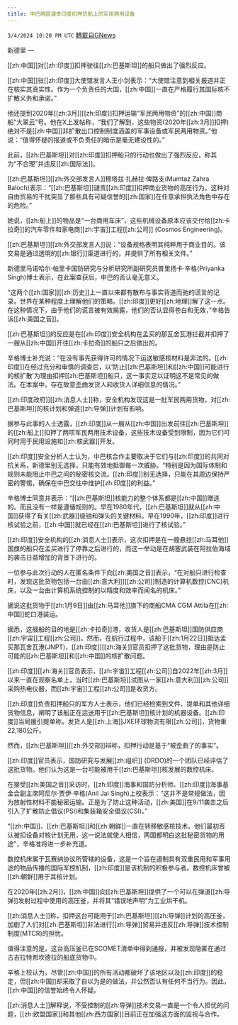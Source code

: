 ```yaml
---
title: 中巴两国谴责印度扣押货船上的军民两用设备
---
```

`3/4/2024 10:20 PM UTC` [轉載自GNews](https://gnews.org/articles/2364867)

新德里 — 

[[zh:中国]]对[[zh:印度]]扣押驶往[[zh:巴基斯坦]]的船只做出了强烈反应。

[[zh:中国]]驻[[zh:印度]]大使馆发言人王小剑表示：“大使馆注意到相关报道并正在核实其真实性。作为一个负责任的大国，[[zh:中国]]一直在严格履行其国际核不扩散义务和承诺。”

他还提到2020年[[zh:3月]][[zh:印度]]扣押运输“军民两用物资”的[[zh:中国]]商船“大翠云”号。他在X上发帖称，“我们了解到，这些物资(2020年[[zh:3月]]扣押)绝对不是[[zh:中国]]非扩散出口控制制度涵盖的军事设备或军民两用物资。”他说：“值得怀疑的报道或不负责任的暗示是毫无建设性的。”

此前，[[zh:巴基斯坦]]对[[zh:印度]]扣押船只的行动也做出了强烈反应，称其为“不合理”并违反[[zh:国际法]]。

[[zh:巴基斯坦]][[zh:外交部发言人]]穆塔兹·扎赫拉·俾路支(Mumtaz Zahra Baloch)表示：“[[zh:巴基斯坦]]谴责[[zh:印度]]扣押商业货物的高压行为。这种对自由贸易的干扰突显了那些具有可疑信誉的[[zh:国家]]在任意承担执法角色中存在的危险。”

她说，[[zh:船上]]的物品是“一台商用车床”，这些机械设备原本应该交付给[[zh:卡拉奇]]的汽车零件和家电商[[zh:宇宙]]工程[[zh:公司]] (Cosmos Engineering)。

[[zh:巴基斯坦]][[zh:外交部发言人]]说：“设备规格表明其纯粹用于商业目的。该交易是通过透明的[[zh:银行]]渠道进行的，并提供了所有相关文件。”

新德里马诺哈尔·帕里卡国防研究与分析研究所副研究员普里扬卡·辛格(Priyanka Singh)博士表示，在此案查获后，中巴的否认毫无意义。

“这两个[[zh:国家]][[zh:历史]]上一直以来都有散布与事实背道而驰的谎言的记录。世界在某种程度上理解他们的策略。[[zh:印度]]更好[[zh:地理]]解了这一点。在这种情况下，由于他们的谎言被有效揭露，他们的否认显得苍白和无效，”辛格告诉[[zh:美国之音]]。

[[zh:巴基斯坦]]的反应是在[[zh:印度]]安全机构在孟买的那瓦舍瓦港拦截并扣押了一艘从[[zh:中国]]开往[[zh:卡拉奇]]的船只之后做出的。

辛格博士补充说：“在没有事先获得许可的情况下运送敏感核材料是非法的。[[zh:印度]]在经过充分和审慎的调查后，以‘防止[[zh:巴基斯坦]]和[[zh:中国]]可能进行的核扩散’为理由扣押[[zh:巴基斯坦]]船只，这一事实足以证明这不是常见的做法。在本案中，存在故意歪曲发货人和收货人详细信息的情况。”

[[zh:印度政府]][[zh:消息人士]]称，安全机构发现这是一批军民两用货物，对[[zh:巴基斯坦]]的核计划和弹道[[zh:导弹]]计划有影响。

据参与此事的人士透露，[[zh:印度]]从一艘从[[zh:中国]]出发前往[[zh:巴基斯坦]]的[[zh:船上]]扣押了两项军民两用技术设备，这些技术设备受到限制，因为它们可同时用于民用设施和[[zh:核武器]]开发。

[[zh:印度]]安全分析人士认为，中巴核合作主要取决于它们与[[zh:印度]]的共同对抗关系，新德里别无选择，只能有效地抵御每一次威胁。“特别是因为国际体制和规则未能阻止中巴之间的秘密核交流。[[zh:印度]]别无选择，只能在其周边保持严密的警惕，确保在中巴交往中维护[[zh:印度]]的利益。”

辛格博士同意并表示：“[[zh:巴基斯坦]]核能力的整个体系都是[[zh:中国]]赠送的。而且没有一样是遵循规则的。早在1980年代，[[zh:巴基斯坦]]就从[[zh:中国]]获得了有关[[zh:武器]]级铀和弹头的关键材料。早在1990年，[[zh:印度]]进行核试验之前，[[zh:中国]]就已经在[[zh:巴基斯坦]]进行了核试验。”

[[zh:印度]]安全机构的[[zh:消息人士]]表示，这次扣押是在一艘悬挂[[zh:马耳他]]国旗的船只在孟买进行了停靠之后进行的，而这一举动是在胡塞武装在阿拉伯海域的袭击日益增加的背景下进行的。

一位参与此次行动的人在匿名条件下向[[zh:美国之音]]表示，“在对船只进行检查时，发现这批货物包括一台由[[zh:意大利]][[zh:公司]]制造的计算机数控(CNC)机床，以及一台由计算机系统控制的以精度和效率而闻名的机床。”

据说这批货物于[[zh:1月9日]]由[[zh:马耳他]]旗下的商船CMA CGM Attila在[[zh:中国]]蛇口港装运。

据悉，这艘船的目的地是[[zh:卡拉奇]]港，收货人是[[zh:巴基斯坦]]国防供应商[[zh:宇宙]]工程[[zh:公司]]。然而，在航行过程中，该船于[[zh:1月22日]]抵达孟买那瓦舍瓦港(JNPT)，[[zh:印度]][[zh:海关]]官员扣押了这批货物，理由是防止可能的[[zh:巴基斯坦]]和[[zh:中国]]的核扩散问题。

[[zh:印度]][[zh:海关]]官员表示，[[zh:宇宙]]工程[[zh:公司]]自2022年[[zh:3月]]以来一直在观察名单上，当时[[zh:巴基斯坦]]试图从一家[[zh:意大利]][[zh:公司]]采购热电仪器，而[[zh:宇宙]]工程[[zh:公司]]是收货方。

[[zh:印度]]负责扣押船只的军方人士表示，他们已经检索到文件、提单和其他详细货物信息，阐明了该船正在运送用于[[zh:巴基斯坦]]核计划的机器设备。[[zh:印度]]当局援引提单称，发货人是[[zh:上海]]JXE环球物流有限[[zh:公司]]，货物重22,180公斤。

然而，[[zh:巴基斯坦]][[zh:外交部]]辩称，扣押行动是基于“被歪曲了的事实”。

[[zh:印度]]官员表示，国防研究与发展[[zh:组织]] (DRDO)的一个团队已经评估了这批货物。他们认为这是一台可能被用于[[zh:巴基斯坦]]核发展的数控机床。

在接受[[zh:美国之音]]采访时，[[zh:印度]]海事和国防分析师、[[zh:印度]]海事基金会副主席阿尼尔·贾伊·辛格(Anil Jai Singh)上校表示：“这并不是常规做法，因为放射性材料不能秘密运输。正是为了防止这种活动，[[zh:美国]]在9/11袭击之后引入了扩散防止倡议(PSI)和集装箱安全倡议(CSI)。”

“[[zh:中国]]、[[zh:巴基斯坦]]和[[zh:朝鲜]]一直在转移敏感核技术。他们最初否认被扣设备对核计划无用，这一说法就使人相信，两国都明白这批秘密货物的用途”，辛格准将进一步补充道。

数控机床属于瓦赛纳协议所管辖的设备，这是一个旨在遏制具有双重民用和军事用途的物品传播的国际军控机制，[[zh:印度]]是该机制的积极参与者。数控机床曾被[[zh:朝鲜]]用于其核计划。

在2020年[[zh:2月]]，[[zh:中国]]向[[zh:巴基斯坦]]提供了一个可以在弹道[[zh:导弹]]发射过程中使用的高压釜，并将其“错误地声明”为工业烘干机。

[[zh:消息人士]]称，扣押这台可能用于[[zh:巴基斯坦]][[zh:导弹]]计划的高压釜，加剧了人们对[[zh:巴基斯坦]]非法进行[[zh:导弹]]贸易并违反[[zh:导弹]]技术控制制度(MTCR)的担忧。

值得注意的是，这台高压釜已在SCOMET清单中得到通报，并被发现隐匿在通过古吉拉特邦坎德拉的船底货物中。

辛格上校认为，尽管[[zh:中国]]的所有活动都破坏了该地区以及[[zh:印度]]的稳定，但[[zh:中国]]却采取了自以为是的做法，并公然否认有任何不当行为。因此，[[zh:中国]]的信誉始终令人怀疑。

[[zh:消息人士]]解释说，不受控制的[[zh:导弹]]技术交易一直是一个令人担忧的问题，[[zh:欧盟国家]]和其他[[zh:西方国家]]目前正在加强这方面的监视与合作。
